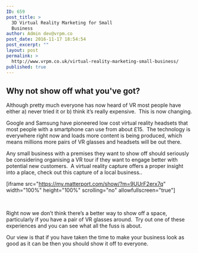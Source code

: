 ```yaml
---
ID: 659
post_title: >
  3D Virtual Reality Marketing for Small
  Business
author: Admin dev@vrpm.co
post_date: 2016-11-17 18:54:54
post_excerpt: ""
layout: post
permalink: >
  http://www.vrpm.co.uk/virtual-reality-marketing-small-business/
published: true
---
```

<h2>Why not show off what you've got?</h2>
<span style="font-weight: 400;">Although pretty much everyone has now heard of VR most people have either a) never tried it or b) think it’s really expensive.  This is now changing.</span>

<span style="font-weight: 400;">Google and Samsung have pioneered low cost virtual reality headsets that most people with a smartphone can use from about £15.  The technology is everywhere right now and loads more content is being produced, which means millions more pairs of VR glasses and headsets will be out there. </span>

<span style="font-weight: 400;">Any small business with a premises they want to show off should seriously be considering organising a VR tour if they want to engage better with potential new customers.  A virtual reality capture offers a proper insight into a place, check out this capture of a local business..</span>

<span style="font-weight: 400;">[iframe src="https://my.matterport.com/show/?m=9UUrF2erx7q" width="100%" height="100%" scrolling="no" allowfullscreen="true"]</span>

&nbsp;

<span style="font-weight: 400;">Right now we don’t think there’s a better way to show off a space, particularly if you have a pair of VR glasses around.  Try out one of these experiences and you can see what all the fuss is about.   </span>

<span style="font-weight: 400;">Our view is that if you have taken the time to make your business look as good as it can be then you should show it off to everyone.   </span>

&nbsp;